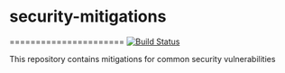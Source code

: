 # security-mitigations
======================
[![Build Status](https://travis-ci.org/hoomanb1/security-mitigations.svg)](https://travis-ci.org/hoomanb1/security-mitigations/)

This repository contains mitigations for common security vulnerabilities 
